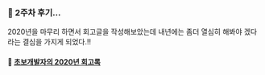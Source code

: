 ### 🤔 2주차 후기...

2020년을 마무리 하면서 회고글을 작성해보았는데 내년에는 좀더 열심히 해봐야 겠다라는 결심을 가지게 되었다.!!

#### 🔖 [초보개발자의 2020년 회고록](https://jaeseokim.github.io/Etc/2020-retrospective/)

